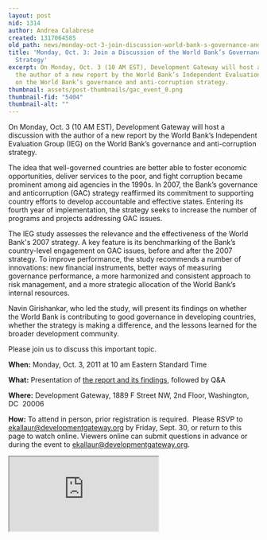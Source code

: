 ```yaml
---
layout: post
nid: 1314
author: Andrea Calabrese
created: 1317064585
old_path: news/monday-oct-3-join-discussion-world-bank-s-governance-and-anticorruption-strategy
title: 'Monday, Oct. 3: Join a Discussion of the World Bank’s Governance and Anticorruption
  Strategy'
excerpt: On Monday, Oct. 3 (10 AM EST), Development Gateway will host a discussion with
  the author of a new report by the World Bank’s Independent Evaluation Group (IEG)
  on the World Bank’s governance and anti-corruption strategy.
thumbnail: assets/post-thumbnails/gac_event_0.png
thumbnail-fid: "5404"
thumbnail-alt: ""
---
```


On Monday, Oct. 3 (10 AM EST), Development Gateway will host a discussion with the author of a new report by the World Bank’s Independent Evaluation Group (IEG) on the World Bank’s governance and anti-corruption strategy. 

The idea that well-governed countries are better able to foster economic opportunities, deliver services to the poor, and fight corruption became prominent among aid agencies in the 1990s. In 2007, the Bank’s governance and anticorruption (GAC) strategy reaffirmed its commitment to supporting country efforts to develop accountable and effective states. Entering its fourth year of implementation, the strategy seeks to increase the number of programs and projects addressing GAC issues.

The IEG study assesses the relevance and the effectiveness of the World Bank's 2007 strategy. A key feature is its benchmarking of the Bank’s country-level engagement on GAC issues, before and after the 2007 strategy. To improve performance, the study recommends a number of innovations: new financial instruments, better ways of measuring governance performance, a more harmonized and consistent approach to risk management, and a more strategic allocation of the World Bank’s internal resources.

Navin Girishankar, who led the study, will present its findings on whether the World Bank is contributing to good governance in developing countries, whether the strategy is making a difference, and the lessons learned for the broader development community. 

Please join us to discuss this important topic.

**When:** Monday, Oct. 3, 2011 at 10 am Eastern Standard Time

**What:** Presentation of [the report and its findings](http://ieg.worldbankgroup.org/content/ieg/en/home/reports/gac.html "GAC Event"), followed by Q&A

**Where:** Development Gateway, 1889 F Street NW, 2nd Floor, Washington, DC  20006

**How:** To attend in person, prior registration is required.  Please RSVP to [ekallaur@developmentgateway.org](mailto:ekallaur@developmentgateway.org) by Friday, Sept. 30, or return to this page to watch online. Viewers online can submit questions in advance or during the event to [ekallaur@developmentgateway.org](mailto:ekallaur@developmentgateway.org).

<iframe src="http://veetle.com/index.php/widget#41C5A442C74BA37B6E447EA707CBF8DD/true/default"></iframe>
